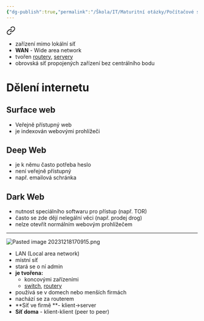 ```yaml
---
{"dg-publish":true,"permalink":"/Škola/IT/Maturitní otázky/Počítačové sítě a kybernetika/Bezpečné chování v lokání síti a na internetu/","created":"2023-12-14T18:23:52.676+01:00","updated":"2024-03-13T18:06:19.774+01:00"}
---
```



<div class="transclusion internal-embed is-loaded"><a class="markdown-embed-link" href="/skola/it/internet/" aria-label="Open link"><svg xmlns="http://www.w3.org/2000/svg" width="24" height="24" viewBox="0 0 24 24" fill="none" stroke="currentColor" stroke-width="2" stroke-linecap="round" stroke-linejoin="round" class="svg-icon lucide-link"><path d="M10 13a5 5 0 0 0 7.54.54l3-3a5 5 0 0 0-7.07-7.07l-1.72 1.71"></path><path d="M14 11a5 5 0 0 0-7.54-.54l-3 3a5 5 0 0 0 7.07 7.07l1.71-1.71"></path></svg></a><div class="markdown-embed">




- zařízení mimo lokální síť
- **WAN** - Wide area network
- tvořen [routery](Router.md), [servery](Server.md)
- obrovská síť propojených zařízení bez centrálního bodu
# Dělení internetu
## Surface web
- Veřejně přístupný web
- je indexován webovými prohlížeči
## Deep Web
- je k němu často potřeba heslo
- není veřejně přístupný
- např. emailová schránka
## Dark Web
- nutnost speciálního softwaru pro přístup (např. TOR)
- často se zde dějí nelegální věci (např. prodej drog)
- nelze otevřít normálním webovým prohlížečem
___
![Pasted image 20231218170915.png](/img/user/Images/Pasted%20image%2020231218170915.png)

</div></div>


<div class="transclusion internal-embed is-loaded"><div class="markdown-embed">




- LAN (Local area network)
- místní síť
- stará se o ní admin
- **je tvořena:**
	- koncovými zařízeními
	- [switch](L3%20switch.md), [routery](Router.md)
- používá se v domech nebo menších firmách
- nachází se za routerem
- **Síť ve firmě **- klient->server
- **Síť doma** - klient-klient (peer to peer)

</div></div>


